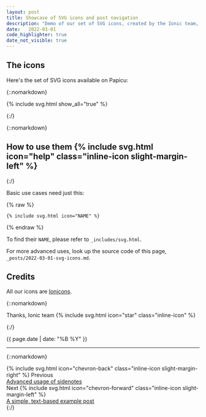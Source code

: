 ```yaml
---
layout: post
title: Showcase of SVG icons and post navigation
description: "Demo of our set of SVG icons, created by the Ionic team, and post navigation (previous / next)"
date:	2022-03-01
code_highlighter: true
date_not_visible: true
---
```


## The icons

Here's the set of SVG icons available on Papicu:

{::nomarkdown}
<p class="padded">
  {% include svg.html show_all="true" %}
</p>
{:/}

{::nomarkdown}
<h2>How to use them {% include svg.html icon="help" class="inline-icon slight-margin-left" %}</h2>
{:/}

Basic use cases need just this:

{% raw  %}
```liquid
{% include svg.html icon="NAME" %}
```
{% endraw  %}

To find their `NAME`, please refer to `_includes/svg.html`.

For more advanced uses, look up the source code of this page, `_posts/2022-03-01-svg-icons.md`.

## Credits

All our icons are [Ionicons](https://ionic.io/ionicons).

{::nomarkdown}
<p>Thanks, Ionic team {% include svg.html icon="star" class="inline-icon" %}</p>
{:/}

<p class="muted small right">{{ page.date | date: "%B %Y" }}</p>

<hr />

{::nomarkdown}
<div class="flex">
   <div class="w-50">
    <span class="muted small post-nav">{% include svg.html icon="chevron-back" class="inline-icon slight-margin-right" %} Previous</span><br/>
    <a href="/sidenotes-caveats-testground/">Advanced usage of sidenotes</a>
  </div>

  <div class="w-50 right">
    <span class="muted small post-nav">Next {% include svg.html icon="chevron-forward" class="inline-icon slight-margin-left" %}</span><br/>
    <a href="/latin/textual-post/">A simple, text-based example post</a>
  </div>
</div>
{:/}